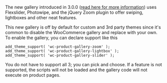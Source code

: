 The new gallery introduced in 3.0.0 ([read here for more information](https://woocommerce.wordpress.com/2016/10/19/new-product-gallery-merged-in-to-core-for-2-7/)) uses Flexslider, Photowipe, and the jQuery Zoom plugin to offer swiping, lightboxes and other neat features.

This new gallery is off by default for custom and 3rd party themes since it's common to disable the WooCommerce gallery and replace with your own. To enable the gallery, you can declare support like this

```
add_theme_support( 'wc-product-gallery-zoom' );
add_theme_support( 'wc-product-gallery-lightbox' );
add_theme_support( 'wc-product-gallery-slider' );
```

You do not have to support all 3; you can pick and choose. If a feature is not supported, the scripts will not be loaded and the gallery code will not execute on product pages.